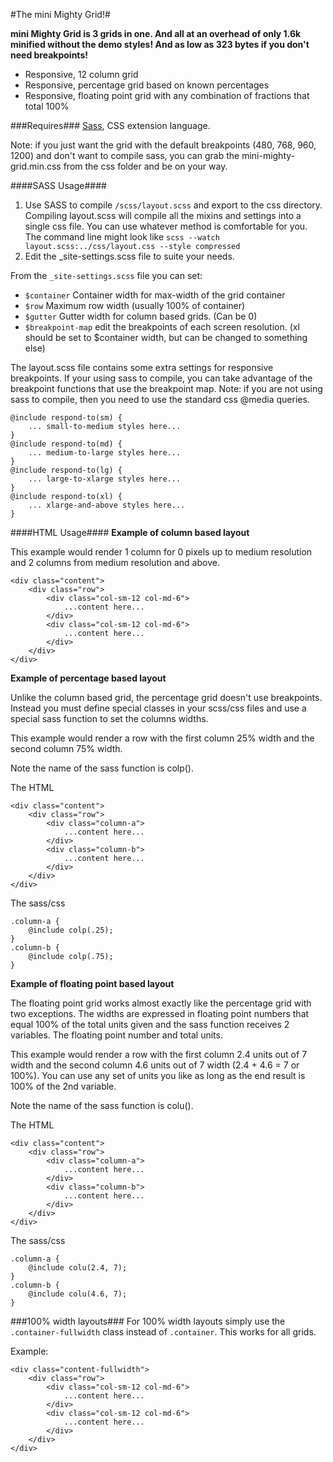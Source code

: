 #The mini Mighty Grid!#

**mini Mighty Grid is 3 grids in one. And all at an overhead of only 1.6k minified without the demo styles! And as low as 323 bytes if you don't need breakpoints!**

- Responsive, 12 column grid
- Responsive, percentage grid based on known percentages
- Responsive, floating point grid with any combination of fractions that total 100%

###Requires###
[Sass](http://sass-lang.com/), CSS extension language.

Note: if you just want the grid with the default breakpoints (480, 768, 960, 1200) and don't want to compile sass, you can grab the mini-mighty-grid.min.css from the css folder and be on your way.

####SASS Usage####
1. Use SASS to compile `/scss/layout.scss` and export to the css directory. Compiling layout.scss will compile all the mixins and settings into a single css file. You can use whatever method is comfortable for you. The command line might look like `scss --watch layout.scss:../css/layout.css --style compressed`
2. Edit the _site-settings.scss file to suite your needs.

From the `_site-settings.scss` file you can set:
- `$container` Container width for max-width of the grid container
- `$row` Maximum row width (usually 100% of container)
- `$gutter` Gutter width for column based grids. (Can be 0)
- `$breakpoint-map` edit the breakpoints of each screen resolution. (xl should be set to $container width, but can be changed to something else)

The layout.scss file contains some extra settings for responsive breakpoints. If your using sass to compile, you can take advantage of the breakpoint functions that use the breakpoint map. Note: if you are not using sass to compile, then you need to use the standard css @media queries.
```
@include respond-to(sm) {
    ... small-to-medium styles here...
}
@include respond-to(md) {
    ... medium-to-large styles here...
}
@include respond-to(lg) {
    ... large-to-xlarge styles here...
}
@include respond-to(xl) {
    ... xlarge-and-above styles here...
}
```

####HTML Usage####
**Example of column based layout**

This example would render 1 column for 0 pixels up to medium resolution and 2 columns from medium resolution and above.
```
<div class="content">
    <div class="row">
        <div class="col-sm-12 col-md-6">
            ...content here...
        </div>
        <div class="col-sm-12 col-md-6">
            ...content here...
        </div>
    </div>
</div>
```
**Example of percentage based layout**

Unlike the column based grid, the percentage grid doesn't use breakpoints. Instead you must define special classes in your scss/css files and use a special sass function to set the columns widths.

This example would render a row with the first column 25% width and the second column 75% width.

Note the name of the sass function is colp().

The HTML
```
<div class="content">
    <div class="row">
        <div class="column-a">
            ...content here...
        </div>
        <div class="column-b">
            ...content here...
        </div>
    </div>
</div>
```

The sass/css
```
.column-a {
    @include colp(.25);
}
.column-b {
    @include colp(.75);
}
```
**Example of floating point based layout**

The floating point grid works almost exactly like the percentage grid with two exceptions. The widths are expressed in floating point numbers that equal 100% of the total units given and the sass function receives 2 variables. The floating point number and total units.

This example would render a row with the first column 2.4 units out of 7 width and the second column 4.6 units out of 7 width (2.4 + 4.6 = 7 or 100%). You can use any set of units you like as long as the end result is 100% of the 2nd variable.

Note the name of the sass function is colu().

The HTML
```
<div class="content">
    <div class="row">
        <div class="column-a">
            ...content here...
        </div>
        <div class="column-b">
            ...content here...
        </div>
    </div>
</div>
```

The sass/css
```
.column-a {
    @include colu(2.4, 7);
}
.column-b {
    @include colu(4.6, 7);
}
```

###100% width layouts###
For 100% width layouts simply use the `.container-fullwidth` class instead of `.container`. This works for all grids.

Example:
```
<div class="content-fullwidth">
    <div class="row">
        <div class="col-sm-12 col-md-6">
            ...content here...
        </div>
        <div class="col-sm-12 col-md-6">
            ...content here...
        </div>
    </div>
</div>
```

